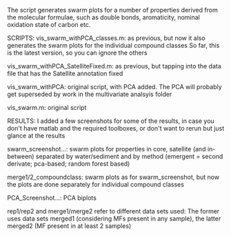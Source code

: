 The script generates swarm plots for a number of properties derived from the molecular formulae, such as double bonds, aromaticity, nominal oxidation state of carbon etc. 


SCRIPTS:
vis_swarm_withPCA_classes.m:
as previous, but now it also generates the swarm plots for the individual compound classes
So far, this is the latest version, so you can ignore the others

vis_swarm_withPCA_SatelliteFixed.m: 
as previous, but tapping into the data file that has the Satellite annotation fixed

vis_swarm_withPCA: 
original script, with PCA added. The PCA will probably get superseded by work in the multivariate analsyis folder

vis_swarm.m: original script


RESULTS:
I added a few screenshots for some of the results, in case you don't have matlab and the required toolboxes, or don't want to rerun but just glance at the results

swarm_screenshot...: 
swarm plots for properties in core, satellite (and in-between) separated by water/sediment and by method (emergent = second derivate; pca-based; random forest based)

merge1/2_compoundclass:
swarm plots as for swarm_screenshot, but now the plots are done separately for individual compound classes

PCA_Screenshot...: 
PCA biplots 


rep1/rep2 and merge1/merge2 refer to different data sets used: 
The former uses data sets merged1 (considering MFs present in any sample), the latter merged2 (MF present in at least 2 samples)
